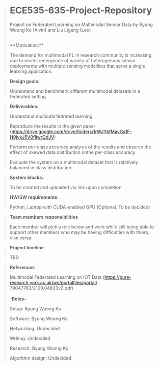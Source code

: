 ># ECE535-635-Project-Repository
>Project on Federated Learning on Multimodal Sensor Data by Byung Woong Ko (Alvin) and Liu Ligeng (Leo)
>
></br>
>**Motivation:**
>
>The demand for multimodal FL in research community is increasing due to recent emergence of variety of heterogenous sensor deployments with multiple sensing modalities that serve a single learning application. 

>**Design goals:**
>
>Understand and benchmark different multimodal datasets in a federated setting

>**Deliverables:**
>
>Understand multiodal fedrated learning
>
>Reproduce the results in the given paper (https://drive.google.com/drive/folders/1rWJYkfMavGs1F-H0jykJ5V0fIiwrQdJV)
>
>Perform per-class accuracy analysis of the results and observe the effect of skewed data distribution onthe per-class accuracy
>
>Evaluate the system on a multimodal dataset that is relatively balanced in class distribution

>**System blocks:**
>
>To be created and uploaded via link upon completion.

>**HW/SW requirements:**
>
>Python, Laptop with CUDA-enabled GPU (Optional, To be decided)

>**Team members responsibilities**
>
>Each member will pick a role below and work while still being able to support other members who may be having difficulties with thiers, vise versa.

>**Project timeline**
>
>TBD

>**References**
>
>Multimodal Federated Learning on IOT Data (https://pure-research.york.ac.uk/ws/portalfiles/portal/
79047763/2109.04833v2.pdf)
></br>
></br>
>**-Roles-**
>
>Setup:             Byung Woong Ko
>
>Software:          Byung Woong Ko
>
>Networking:        Undecided
>
>Writing:           Undecided
>
>Research:          Byung Woong Ko
>
>Algorithm design:  Undecided
